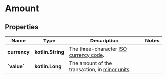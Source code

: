 
# Amount

## Properties
Name | Type | Description | Notes
------------ | ------------- | ------------- | -------------
**currency** | **kotlin.String** | The three-character [ISO currency code](https://docs.adyen.com/development-resources/currency-codes). | 
**&#x60;value&#x60;** | **kotlin.Long** | The amount of the transaction, in [minor units](https://docs.adyen.com/development-resources/currency-codes). | 



